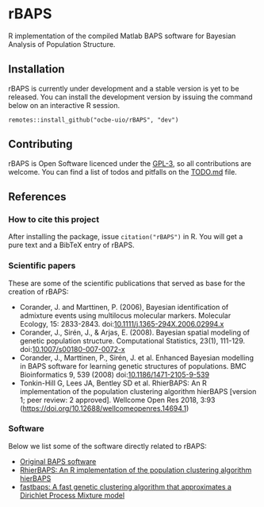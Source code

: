 # rBAPS
R implementation of the compiled Matlab BAPS software for Bayesian Analysis of Population Structure.

## Installation

rBAPS is currently under development and a stable version is yet to be released. You can install the development version by issuing the command below on an interactive R session.

```{r}
remotes::install_github("ocbe-uio/rBAPS", "dev")
```

## Contributing

rBAPS is Open Software licenced under the [GPL-3](https://tldrlegal.com/license/gnu-general-public-license-v3-(gpl-3)), so all contributions are welcome. You can find a list of todos and pitfalls on the [TODO.md](TODO.md) file.

## References

### How to cite this project

After installing the package, issue `citation("rBAPS")` in R. You will get a pure text and a BibTeX entry of rBAPS.

### Scientific papers

These are some of the scientific publications that served as base for the creation of rBAPS:

- Corander, J. and Marttinen, P. (2006), Bayesian identification of admixture events using multilocus molecular markers. Molecular Ecology, 15: 2833-2843. doi:[10.1111/j.1365-294X.2006.02994.x](https://doi.org/10.1111/j.1365-294X.2006.02994.x)
- Corander, J., Sirén, J., & Arjas, E. (2008). Bayesian spatial modeling of genetic population structure. Computational Statistics, 23(1), 111-129. doi:[10.1007/s00180-007-0072-x](https://link.springer.com/content/pdf/10.1007/s00180-007-0072-x.pdf)
- Corander, J., Marttinen, P., Sirén, J. et al. Enhanced Bayesian modelling in BAPS software for learning genetic structures of populations. BMC Bioinformatics 9, 539 (2008) doi:[10.1186/1471-2105-9-539](https://doi.org/10.1186/1471-2105-9-539)
- Tonkin-Hill G, Lees JA, Bentley SD et al. RhierBAPS: An R implementation of the population clustering algorithm hierBAPS [version 1; peer review: 2 approved]. Wellcome Open Res 2018, 3:93 (https://doi.org/10.12688/wellcomeopenres.14694.1)

### Software

Below we list some of the software directly related to rBAPS:

- [Original BAPS software](http://www.helsinki.fi/bsg/software/BAPS/)
- [RhierBAPS: An R implementation of the population clustering algorithm hierBAPS](https://github.com/gtonkinhill/rhierbaps)
- [fastbaps: A fast genetic clustering algorithm that approximates a Dirichlet Process Mixture model](https://github.com/gtonkinhill/fastbaps)